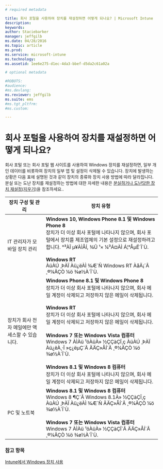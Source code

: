 ```yaml
---
# required metadata

title: 회사 포털을 사용하여 장치를 재설정하면 어떻게 되나요? | Microsoft Intune
description:
keywords:
author: Staciebarker
manager: jeffgilb
ms.date: 04/28/2016
ms.topic: article
ms.prod:
ms.service: microsoft-intune
ms.technology:
ms.assetid: 1ee6e275-d1ec-4da3-bbef-d5da2c61a02a

# optional metadata

#ROBOTS:
#audience:
#ms.devlang:
ms.reviewer: jeffgilb
ms.suite: ems
#ms.tgt_pltfrm:
#ms.custom:

---
```



# 회사 포털을 사용하여 장치를 재설정하면 어떻게 되나요?

회사 포털 또는 회사 포털 웹 사이트를 사용하여 Windows 장치를 재설정하면, 일부 개인 데이터를 비롯하여 장치의 일부 앱 및 설정이 삭제될 수 있습니다. 장치에 발생하는 상황은 다음 표에 설명된 것과 같이 장치의 종류와 장치 사용 방법에 따라 달라집니다. 분실 또는 도난 장치를 재설정하는 방법에 대한 자세한 내용은 [분실하거나 도난당한 장치 재설정(지우기)](reset-erase-your-lost-or-stolen-device-windows.md)을 참조하세요..

|장치 구성 및 관리|장치 유형|
|---------------------------------------|---------------|
|IT 관리자가 모바일 장치 관리|**Windows 10, Windows Phone 8.1 및 Windows Phone 8**</br>장치가 더 이상 회사 포털에 나타나지 않으며, 회사 포털에서 장치를 제조업체의 기본 설정으로 재설정하려고 합니다. °³ÀÎ µ¥ÀÌÅÍ, ¾Û ¹× ¼³Á¤ÀÌ Á¦°ÅµË´Ï´Ù.<br /><br />**Windows RT**<br />ÀüÀÚ ¸ÞÀÏ Àü¿ëÀÌ ¾Æ´Ñ Windows RT ÀåÄ¡´Â ¸®¼ÂÇÒ ¼ö ¾ø½À´Ï´Ù.|
|장치가 회사 전자 메일에만 액세스할 수 있습니다.|**Windows Phone 8.1 및 Windows Phone 8**<br />장치가 더 이상 회사 포털에 나타나지 않으며, 회사 메일 계정이 삭제되고 저장하지 않은 메일이 삭제됩니다.<br /><br />**Windows RT**<br />장치가 더 이상 회사 포털에 나타나지 않으며, 회사 메일 계정이 삭제되고 저장하지 않은 메일이 삭제됩니다.<br /><br />**Windows 7 또는 Windows Vista 컴퓨터**<br />Windows 7 ÀÌÀü ¹öÀüÀ» ½ÇÇàÇÏ¸ç ÀüÀÚ ¸ÞÀÏ Àü¿ëÀ¸·Î »ç¿ëµÇ´Â ÄÄÇ»ÅÍ´Â ¸®¼ÂÇÒ ¼ö ¾ø½À´Ï´Ù.<br /><br />**Windows 8.1 및 Windows 8 컴퓨터**<br />장치가 더 이상 회사 포털에 나타나지 않으며, 회사 메일 계정이 삭제되고 저장하지 않은 메일이 삭제됩니다.|
|PC 및 노트북|**Windows 8.1 및 Windows 8 컴퓨터**<br />Windows 8 ¶Ç´Â Windows 8.1À» ½ÇÇàÇÏ¸ç ÀüÀÚ ¸ÞÀÏ Àü¿ëÀÌ ¾Æ´Ñ ÄÄÇ»ÅÍ´Â ¸®¼ÂÇÒ ¼ö ¾ø½À´Ï´Ù.<br /><br />**Windows 7 또는 Windows Vista 컴퓨터**<br />Windows 7 ÀÌÀü ¹öÀüÀ» ½ÇÇàÇÏ´Â ÄÄÇ»ÅÍ´Â ¸®¼ÂÇÒ ¼ö ¾ø½À´Ï´Ù.|

### 참고 항목
[Intune에서 Windows 장치 사용](using-your-windows-device-with-intune.md)

<!--HONumber=May16_HO1-->


